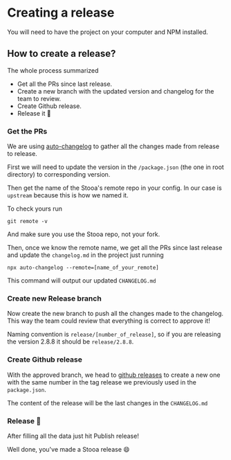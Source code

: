 # Creating a release

You will need to have the project on your computer and NPM installed.

## How to create a release?

The whole process summarized 

- Get all the PRs since last release.
- Create a new branch with the updated version and changelog for the team to review.
- Create Github release.
- Release it 🎉

### Get the PRs
We are using [auto-changelog](https://github.com/cookpete/auto-changelog) to gather all the changes made from release to release.

First we will need to update the version in the `/package.json` (the one in root directory) to corresponding version.

Then get the name of the Stooa's remote repo in your config. In our case is `upstream` because this is how we named it.

To check yours run
```batch
git remote -v
```
And make sure you use the Stooa repo, not your fork.


Then, once we know the remote name, we get all the PRs since last release and update the `changelog.md` in the project just running

```batch
npx auto-changelog --remote=[name_of_your_remote]
```

This command will output our updated `CHANGELOG.md`

### Create new Release branch

Now create the new branch to push all the changes made to the changelog. This way the team could review that everything is correct to approve it!

Naming convention is `release/[number_of_release]`, so if you are releasing the version 2.8.8 it should be `release/2.8.8`. 
### Create Github release

With the approved branch, we head to [github releases](https://github.com/Stooa/Stooa/releases) to create a new one with the same number in the tag release we previously used in the `package.json`. 

The content of the release will be the last changes in the `CHANGELOG.md`

### Release 🎉
After filling all the data just hit Publish release!

Well done, you've made a Stooa release 😄
